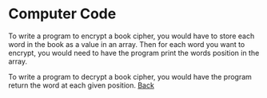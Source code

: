 # Computer Code

To write a program to encrypt a book cipher, you would have to store each word in the book as a value in an array. Then for each word you want to encrypt, you would need to have the program print the words position in the array.

To write a program to decrypt a book cipher, you would have the program return the word at each given position.
[Back](README.md)
